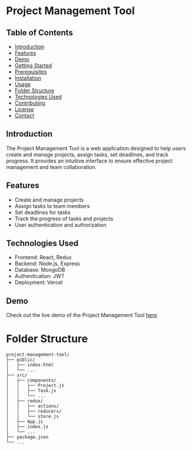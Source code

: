 # Project Management Tool

## Table of Contents

- [Introduction](#introduction)
- [Features](#features)
- [Demo](#demo)
- [Getting Started](#getting-started)
- [Prerequisites](#prerequisites)
- [Installation](#installation)
- [Usage](#usage)
- [Folder Structure](#folder-structure)
- [Technologies Used](#technologies-used)
- [Contributing](#contributing)
- [License](#license)
- [Contact](#contact)

## Introduction

The Project Management Tool is a web application designed to help users create and manage projects, assign tasks, set deadlines, and track progress. It provides an intuitive interface to ensure effective project management and team collaboration.

## Features

- Create and manage projects
- Assign tasks to team members
- Set deadlines for tasks
- Track the progress of tasks and projects
- User authentication and authorization
  
## Technologies Used

- Frontend: React, Redux
- Backend: Node.js, Express
- Database: MongoDB
- Authentication: JWT
- Deployment: Vercel

## Demo

Check out the live demo of the Project Management Tool [here](https://project-management-tool-aspire-nex.vercel.app/).


# Folder Structure
```
project-management-tool/
├── public/
│   ├── index.html
│   └── ...
├── src/
│   ├── components/
│   │   ├── Project.js
│   │   ├── Task.js
│   │   └── ...
│   ├── redux/
│   │   ├── actions/
│   │   ├── reducers/
│   │   └── store.js
│   ├── App.js
│   ├── index.js
│   └── ...
├── package.json
└── ...
```

